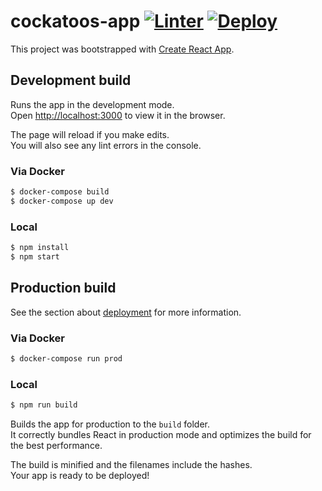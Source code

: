 # cockatoos-app  [![Linter](https://github.com/cockatoos/cockatoos-app/actions/workflows/linter.yml/badge.svg)](https://github.com/cockatoos/cockatoos-app/actions/workflows/linter.yml)  [![Deploy](https://github.com/cockatoos/cockatoos-app/actions/workflows/deploy.yml/badge.svg)](https://github.com/cockatoos/cockatoos-app/actions/workflows/deploy.yml)

This project was bootstrapped with [Create React App](https://github.com/facebook/create-react-app).

## Development build

Runs the app in the development mode.\
Open [http://localhost:3000](http://localhost:3000) to view it in the browser.

The page will reload if you make edits.\
You will also see any lint errors in the console.

### Via Docker

```bash
$ docker-compose build
$ docker-compose up dev
```

### Local

```bash
$ npm install
$ npm start
```

## Production build

See the section about [deployment](https://facebook.github.io/create-react-app/docs/deployment) for more information.

### Via Docker 

```bash
$ docker-compose run prod
```

### Local

```bash
$ npm run build
```

Builds the app for production to the `build` folder.\
It correctly bundles React in production mode and optimizes the build for the best performance.

The build is minified and the filenames include the hashes.\
Your app is ready to be deployed!
